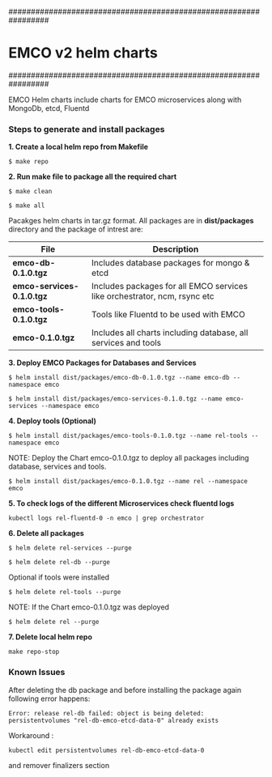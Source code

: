#################################################################
# EMCO v2 helm charts
#################################################################

EMCO Helm charts include charts for EMCO microservices along with MongoDb, etcd, Fluentd


### Steps to generate and install packages
**1. Create a local helm repo from Makefile**

`$ make repo`

**2. Run make file to package all the required chart**

`$ make clean`

`$ make all`

Pacakges helm charts in tar.gz format. All packages are in **dist/packages** directory and the package of intrest are:

   File      | Description |
  | ----------- | ----------- |
  | **emco-db-0.1.0.tgz**      | Includes database packages for mongo & etcd       |
  | **emco-services-0.1.0.tgz**   | Includes packages for all EMCO services like orchestrator, ncm, rsync etc        |
  | **emco-tools-0.1.0.tgz**   | Tools like Fluentd to be used with EMCO        |
  | **emco-0.1.0.tgz**   | Includes all charts including database, all services and tools        |


**3. Deploy EMCO Packages for Databases and Services**

`$ helm install dist/packages/emco-db-0.1.0.tgz --name emco-db --namespace emco`

`$ helm install dist/packages/emco-services-0.1.0.tgz --name emco-services --namespace emco`

**4. Deploy tools (Optional)**

`$ helm install dist/packages/emco-tools-0.1.0.tgz --name rel-tools --namespace emco`

NOTE: Deploy the Chart emco-0.1.0.tgz to deploy all packages including database, services and tools.

`$ helm install dist/packages/emco-0.1.0.tgz --name rel --namespace emco`


**5. To check logs of the different Microservices check fluentd logs**

`kubectl logs rel-fluentd-0 -n emco | grep orchestrator`


**6. Delete all packages**

`$ helm delete rel-services --purge`

`$ helm delete rel-db --purge`

Optional if tools were installed

`$ helm delete rel-tools --purge`

NOTE: If the Chart emco-0.1.0.tgz was deployed

`$ helm delete rel --purge`


**7. Delete local helm repo**

`make repo-stop`

### Known Issues

After deleting the db package and before installing the package again following error happens:

`Error: release rel-db failed: object is being deleted: persistentvolumes "rel-db-emco-etcd-data-0" already exists`

Workaround :

`kubectl edit persistentvolumes rel-db-emco-etcd-data-0`

and remover finalizers section
